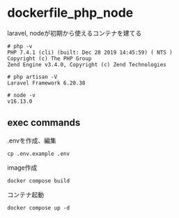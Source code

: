# dockerfile_php_node
laravel, nodeが初期から使えるコンテナを建てる

```
# php -v
PHP 7.4.1 (cli) (built: Dec 28 2019 14:45:59) ( NTS )
Copyright (c) The PHP Group
Zend Engine v3.4.0, Copyright (c) Zend Technologies
```
```
# php artisan -V
Laravel Framework 6.20.38
```

```
# node -v
v16.13.0
```

## exec commands
.envを作成、編集

`cp .env.example .env`

image作成

`docker compose build`

コンテナ起動

`docker compose up -d`
